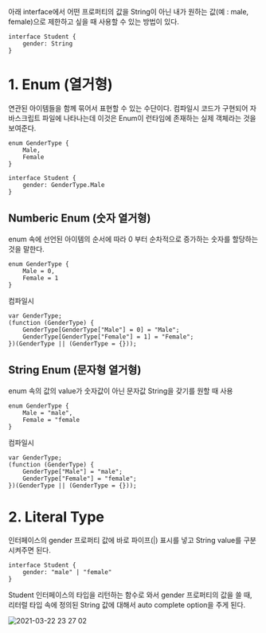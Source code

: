 아래 interface에서 어떤 프로퍼티의 값을 String이 아닌 내가 원하는 값(예 : male, female)으로 제한하고 싶을 때 사용할 수 있는 방법이 있다.

```
interface Student {
    gender: String
}
```

# 1. Enum (열거형)
연관된 아이템들을 함께 묶어서 표현할 수 있는 수단이다.
컴파일시 코드가 구현되어 자바스크립트 파일에 나타나는데 이것은 Enum이 런타임에 존재하는 실제 객체라는 것을 보여준다.

```
enum GenderType {
    Male,
    Female
}
```
```
interface Student {
    gender: GenderType.Male
}
```

## Numberic Enum (숫자 열거형)
enum 속에 선언된 아이템의 순서에 따라 0 부터 순차적으로 증가하는 숫자를 할당하는 것을 말한다.

```
enum GenderType {
    Male = 0,
    Female = 1
}
```

컴파일시
```
var GenderType;
(function (GenderType) {
    GenderType[GenderType["Male"] = 0] = "Male";
    GenderType[GenderType["Female"] = 1] = "Female";
})(GenderType || (GenderType = {}));
```

## String Enum (문자형 열거형)
enum 속의 값의 value가 숫자값이 아닌 문자값 String을 갖기를 원할 때 사용

```
enum GenderType {
    Male = "male",
    Female = "female
}
```

컴파일시
```
var GenderType;
(function (GenderType) {
    GenderType["Male"] = "male";
    GenderType["Female"] = "female";
})(GenderType || (GenderType = {}));
```

# 2. Literal Type
인터페이스의 gender 프로퍼티 값에 바로 파이프(|) 표시를 넣고 String value를 구분시켜주면 된다.

```
interface Student {
    gender: "male" | "female"
}
```

Student 인터페이스의 타입을 리턴하는 함수로 와서 gender 프로퍼티의 값을 쓸 때, 리터럴 타입 속에 정의된 String 값에 대해서 auto complete option을 주게 된다.

![2021-03-22 23 27 02](https://user-images.githubusercontent.com/35294456/112005470-22b2cb80-8b66-11eb-9989-62210a7447a8.png)

